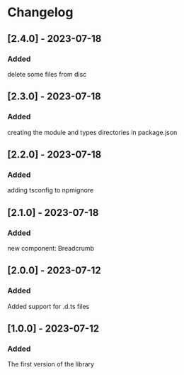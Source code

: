 # Changelog

## [2.4.0] - 2023-07-18

### Added

delete some files from disc

## [2.3.0] - 2023-07-18

### Added

creating the module and types directories in package.json

## [2.2.0] - 2023-07-18

### Added

adding tsconfig to npmignore

## [2.1.0] - 2023-07-18

### Added

new component: Breadcrumb

## [2.0.0] - 2023-07-12

### Added

Added support for .d.ts files

## [1.0.0] - 2023-07-12

### Added

The first version of the library
